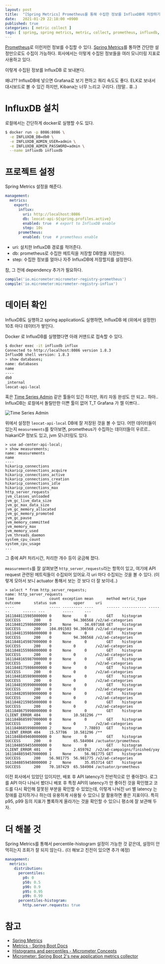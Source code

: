 ```yaml
---
layout: post
title:  "[Spring Metrics] Prometheus를 통해 수집한 정보를 InfluxDB에 저장하기"
date:   2021-01-29 22:18:00 +0900
published: true
categories: [ metric collect ]
tags: [ spring, spring metrics, metric, collect, prometheus, influxdb, micrometer ]
---
```


[Prometheus](https://prometheus.io/)로 이런저런 정보를 수집할 수 있다. [Spring Metrics](https://docs.spring.io/spring-metrics/docs/current/public/prometheus)를 통하면 간단한 설정만으로도 수집이 가능하다. 회사에서는 이렇게 수집된 정보들을 여러 모니터링 지표로 사용하고 있다.

이렇게 수집된 정보를 InfluxDB 로 보내본다.

왜냐?? InfluxDB에 넣으면 Grafana로 보기 편하고 쿼리 속도도 좋다. ELK로 보내서 대시보드로 볼 수 있긴 하지만, Kibana는 너무 느리고 구리다. (정말.. 휴..)


# InfluxDB 설치

로컬에서는 간단하게 docker로 실행할 수도 있다.

```bash
$ docker run -p 8086:8086 \
  -e INFLUXDB_DB=db0 \
  -e INFLUXDB_ADMIN_USER=admin \
  -e INFLUXDB_ADMIN_PASSWORD=admin \
  --name influxdb influxdb
```


# 프로젝트 설정

Spring Metrics 설정을 해준다.

```yaml
management:
  metrics:
    export:
      influx:
        uri: http://localhost:8086
        db: leocat-api-${spring.profiles.active}
        enabled: true  # export to InfluxDB enable
        step: 10s
      prometheus:
        enabled: true  # prometheus enable
```

- uri: 설치한 InfluxDB 경로를 적어준다.
- db: prometheus로 수집한 메트릭을 저장할 DB명을 지정한다.
- step: 수집한 정보를 얼마나 자주 InfluxDB에 저장할지를 설정한다.

참, 그 전에 dependency 추가가 필요하다.

```groovy
compile('io.micrometer:micrometer-registry-prometheus')
compile('io.micrometer:micrometer-registry-influx')
```


# 데이터 확인

InfluxDB도 실행하고 spring application도 실행하면, InfluxDB 에 (위에서 설정한) 10초 마다 데이터가 쌓인다.

Docker 로 InfluxDB를 실행했다면 아래 커맨드로 접속할 수 있다.

```bash
$ docker exec -it influxdb influx
Connected to http://localhost:8086 version 1.8.3
InfluxDB shell version: 1.8.3
> show databases;
name: databases
name
----
db0
_internal
leocat-api-local
```

혹은 [Time Series Admin](https://timeseriesadmin.github.io/) 같은 툴들이 있긴 하지만, 쿼리 자동 완성도 안 되고.. 하아.. InfluxDB는 로컬에서 돌릴만한 이쁜 툴이 없어 T_T Grafana 가 젤 이쁘다..

![Time Series Admin](https://timeseriesadmin.github.io/images-mini/timeseriesadmin.png)

위에서 설정한 `leocat-api-local` DB에 잘 저장된 것을 볼 수 있다. 어떤 데이터들이 있는지 `measurements`를 찾아보면, prometheus가 수집하는 데이터들이 우르르.. hiakariCP 정보도 있고, jvm 모니터링도 있다.

```
> use ad-center-api-local;
> show measurements;
name: measurements
name
----
hikaricp_connections
hikaricp_connections_acquire
hikaricp_connections_active
hikaricp_connections_creation
hikaricp_connections_idle
hikaricp_connections_max
http_server_requests
jvm_classes_unloaded
jvm_gc_live_data_size
jvm_gc_max_data_size
jvm_gc_memory_allocated
jvm_gc_memory_promoted
jvm_gc_pause
jvm_memory_committed
jvm_memory_max
jvm_memory_used
jvm_threads_daemon
system_cpu_count
system_cpu_usage
...
```

그 중에 API 처리시간, 처리한 개수 등이 궁금해 졌다.

`measurements`를 잘 살펴보면 `http_server_requests`라는 항목이 있고, 여기에 API request 관련된 메트릭들이 수집되어 있어요.각 uri 마다 수집되는 것을 볼 수 있다. (이렇게 모아서 보니 actuator 통해서 보는 것 보다 더 잘 보이네..)

```
> select * from http_server_requests;
name: http_server_requests
time                count exception mean      method metric_type outcome      status sum        upper     uri
----                ----- --------- ----      ------ ----------- -------      ------ ---        -----     ---
1611848115985000000 0     None      0         GET    histogram   SUCCESS      200    0          94.306568 /v2/ad-categories
1611848125986000000 3     None      34.697168 GET    histogram   SUCCESS      200    104.091503 94.306568 /v2/ad-categories
1611848135986000000 0     None      0         GET    histogram   SUCCESS      200    0          94.306568 /v2/ad-categories
1611848145987000000 0     None      0         GET    histogram   SUCCESS      200    0          0         /v2/ad-categories
1611848155986000000 0     None      0         GET    histogram   SUCCESS      200    0          0         /v2/ad-categories
1611848165987000000 0     None      0         GET    histogram   SUCCESS      200    0          0         /v2/ad-categories
1611848175986000000 0     None      0         GET    histogram   SUCCESS      200    0          0         /v2/ad-categories
1611848185989000000 0     None      0         GET    histogram   SUCCESS      200    0          0         /v2/ad-categories
1611848195990000000 0     None      0         GET    histogram   SUCCESS      200    0          0         /v2/ad-categories
1611848205989000000 0     None      0         GET    histogram   SUCCESS      200    0          0         /v2/ad-categories
1611848215985000000 0     None      0         GET    histogram   SUCCESS      200    0          0         /v2/ad-categories
1611848675998000000 0     None      0         GET    histogram   CLIENT_ERROR 404    0          10.581296 /**
1611848685997000000 0     None      0         GET    histogram   SUCCESS      200    0          0         /v2/ad-categories
1611848685998000000 2     None      7.78893   GET    histogram   CLIENT_ERROR 404    15.57786   10.581296 /**
1611848849460000000 0     None      0         GET    histogram   SUCCESS      200    0          65.584904 /actuator/prometheus
1611848859455000000 0     None      0         GET    histogram   CLIENT_ERROR 401    0          2.659762  /v2/ad-campaigns/finished/yay
1611848859457000000 1     None      56.981775 GET    histogram   SUCCESS      200    56.981775  56.981775 /v2/ad-categories
1611848859458000000 2     None      35.053714 GET    histogram   SUCCESS      200    70.107429  65.584904 /actuator/prometheus
```

이전 회사에서 있었던 있이지만, 배포 후 API latency가 전반적으로 안 좋아졌다. 로그를 API 마다 나눠서 봤더니 배포 후 특정 API의 latency가 안 좋아진 것을 확인했고 코드를 다시 확인해 잘못된 부분을 확인할 수 있었는데, 이렇게 나눠진 uri 별 latency 는 장애를 감지하거나 하는데 유용하게 사용될 수 있으니 잘 활용하면 좋은 지표이다. 특히 p95, p99 등의 지표가 뽈록하게 올라가는 것을 확인할 수 있으니 평소에 잘 보관해 두자.


# 더 해볼 것

Spring Metrics를 통해서 percentile-histogram 설정이 가능한 것 같은데, 설정이 안 먹히는지 조회가 잘 되지 않는다.. (더 해보고 진전이 있으면 추가 예정)

```yaml
management:
  metrics:
    distribution:
      percentiles:
        p0: 0
        p50: 0.5
        p90: 0.9
        p95: 0.95
        p99: 0.99
      percentiles-histogram:
        http.server.requests: true
```


# 참고

- [Spring Metrics](https://docs.spring.io/spring-metrics/docs/current/public/prometheus)
- [Metrics - Spring Boot Docs](https://docs.spring.io/spring-boot/docs/2.1.9.RELEASE/reference/html/production-ready-metrics.html)
- [Histograms and percentiles - Micrometer Concepts](https://micrometer.io/docs/concepts#_histograms_and_percentiles)
- [Micrometer: Spring Boot 2's new application metrics collector](https://spring.io/blog/2018/03/16/micrometer-spring-boot-2-s-new-application-metrics-collector)
